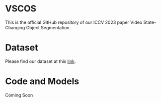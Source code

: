 # VSCOS
This is the official GitHub repository of our ICCV 2023 paper Video State-Changing Object Segmentation.

# Dataset

Please find our dataset at this [link](https://drive.google.com/drive/folders/1CYYPJNkKxl4UUfMzyIIDcTrjGHTpcG2W).

# Code and Models

Coming Soon
